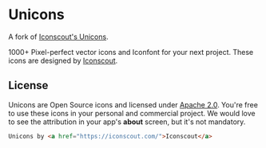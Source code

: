 # Unicons

A fork of [Iconscout's Unicons](https://github.com/Iconscout/unicons).

1000+ Pixel-perfect vector icons and Iconfont for your next project. These icons
are designed by [Iconscout](https://iconscout.com).

## License
Unicons are Open Source icons and licensed under [Apache
2.0](https://www.apache.org/licenses/LICENSE-2.0.txt). You're free to use these
icons in your personal and commercial project. We would love to see the
attribution in your app's **about** screen, but it's not mandatory.

```html
Unicons by <a href="https://iconscout.com/">Iconscout</a>
```
